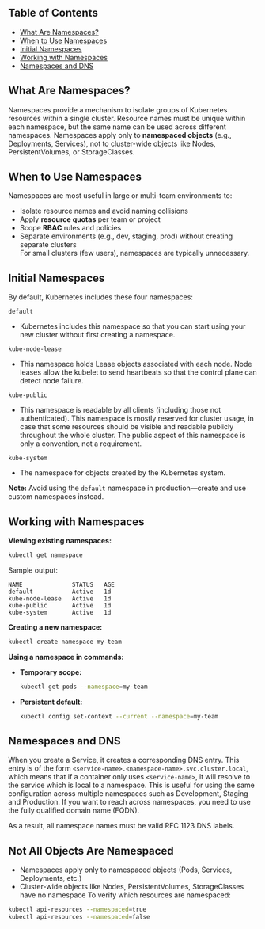 ## Table of Contents

- [What Are Namespaces?](#what-are-namespaces)  
- [When to Use Namespaces](#when-to-use-namespaces)  
- [Initial Namespaces](#initial-namespaces)  
- [Working with Namespaces](#working-with-namespaces)  
- [Namespaces and DNS](#namespaces-and-dns)  


## What Are Namespaces?

Namespaces provide a mechanism to isolate groups of Kubernetes resources within a single cluster. Resource names must be unique within each namespace, but the same name can be used across different namespaces. Namespaces apply only to **namespaced objects** (e.g., Deployments, Services), not to cluster-wide objects like Nodes, PersistentVolumes, or StorageClasses.  


## When to Use Namespaces

Namespaces are most useful in large or multi-team environments to:

- Isolate resource names and avoid naming collisions  
- Apply **resource quotas** per team or project  
- Scope **RBAC** rules and policies  
- Separate environments (e.g., dev, staging, prod) without creating separate clusters  
For small clusters (few users), namespaces are typically unnecessary.  


## Initial Namespaces

By default, Kubernetes includes these four namespaces:

`default`
- Kubernetes includes this namespace so that you can start using your new cluster without first creating a namespace.

`kube-node-lease`
- This namespace holds Lease objects associated with each node. Node leases allow the kubelet to send heartbeats so that the control plane can detect node failure.

`kube-public`
- This namespace is readable by all clients (including those not authenticated). This namespace is mostly reserved for cluster usage, in case that some resources should be visible and readable publicly throughout the whole cluster. The public aspect of this namespace is only a convention, not a requirement.

`kube-system`
- The namespace for objects created by the Kubernetes system.

**Note:** Avoid using the `default` namespace in production—create and use custom namespaces instead.


## Working with Namespaces

**Viewing existing namespaces:**

```bash
kubectl get namespace
````

Sample output:

```
NAME              STATUS   AGE
default           Active   1d
kube-node-lease   Active   1d
kube-public       Active   1d
kube-system       Active   1d
```

**Creating a new namespace:**

```bash
kubectl create namespace my-team
```

**Using a namespace in commands:**

* **Temporary scope:**

  ```bash
  kubectl get pods --namespace=my-team
  ```

* **Persistent default:**

  ```bash
  kubectl config set-context --current --namespace=my-team
  ```


## Namespaces and DNS

When you create a Service, it creates a corresponding DNS entry. This entry is of the form `<service-name>.<namespace-name>.svc.cluster.local`,
which means that if a container only uses `<service-name>`, it will resolve to the service which is local to a namespace. This is useful for using the same configuration across multiple namespaces such as Development, Staging and Production. If you want to reach across namespaces, you need to use the fully qualified domain name (FQDN).

As a result, all namespace names must be valid RFC 1123 DNS labels.


## Not All Objects Are Namespaced

* Namespaces apply only to namespaced objects (Pods, Services, Deployments, etc.)
* Cluster-wide objects like Nodes, PersistentVolumes, StorageClasses have no namespace
  To verify which resources are namespaced:

```bash
kubectl api-resources --namespaced=true
kubectl api-resources --namespaced=false
```
